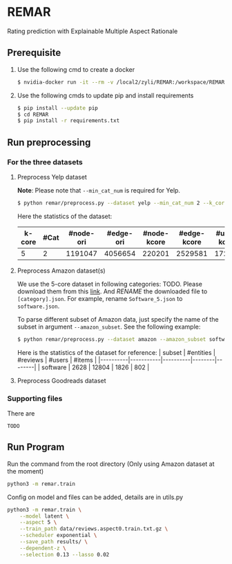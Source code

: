 # REMAR
Rating prediction with Explainable Multiple Aspect Rationale

## Prerequisite

1. Use the following cmd to create a docker

    ```bash
    $ nvidia-docker run -it --rm -v /local2/zyli/REMAR:/workspace/REMAR -v /local2/zyli/irs_fn/data/raw/yelp:/workspace/REMAR/raw_datasets/yelp  nvcr.io/nvidia/pytorch:20.01-py3
    ```

2. Use the following cmds to update pip and install requirements

   ```bash
   $ pip install --update pip
   $ cd REMAR
   $ pip install -r requirements.txt
   ```

## Run preprocessing

### For the three datasets

1. Preprocess Yelp dataset

    **Note**: Please note that `--min_cat_num` is required for Yelp.

    ```bash
    $ python remar/preprocess.py --dataset yelp --min_cat_num 2 --k_core 5
    ```

    Here the statistics of the dataset:

    | k-core | #Cat | #node-ori | #edge-ori | #node-kcore | #edge-kcore | #user-kcore | #business-kcore | ratings |
    |--------|------|-----------|-----------|-------------|-------------|-------------|-----------------|---------|
    | 5      | 2    | 1191047   | 4056654   | 220201      | 2529581     | 172922      | 47279           | 1-5     |

2. Preprocess Amazon dataset(s)

    We use the 5-core dataset in following categories: TODO. Please download them from this [link](https://nijianmo.github.io/amazon/index.html). And *RENAME* the downloaded file to `[category].json`. For example, rename `Software_5.json` to `software.json`.
    
    To parse different subset of Amazon data, just specify the name of the subset in argument `--amazon_subset`. See the following example:

    ```bash
    $ python remar/preprocess.py --dataset amazon --amazon_subset software
    ```

    Here is the statistics of the dataset for reference:
    | subset   | #entities | #reviews | #users | #items |
    |----------|-----------|----------|--------|--------|
    | software | 2628      | 12804    | 1826   | 802    |


3. Preprocess Goodreads dataset

### Supporting files

There are

    TODO

## Run Program

Run the command from the root directory (Only using Amazon dataset at the moment)

```bash
python3 -m remar.train
```

Config on model and files can be added, details are in utils.py

```bash
python3 -m remar.train \
    --model latent \
    --aspect 5 \
    --train_path data/reviews.aspect0.train.txt.gz \
    --scheduler exponential \
    --save_path results/ \
    --dependent-z \
    --selection 0.13 --lasso 0.02
```